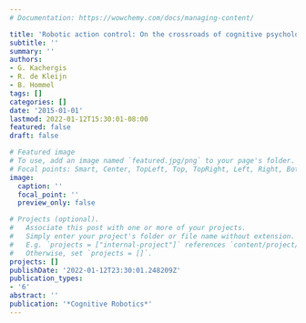 ```yaml
---
# Documentation: https://wowchemy.com/docs/managing-content/

title: 'Robotic action control: On the crossroads of cognitive psychology and robotics'
subtitle: ''
summary: ''
authors:
- G. Kachergis
- R. de Kleijn
- B. Hommel
tags: []
categories: []
date: '2015-01-01'
lastmod: 2022-01-12T15:30:01-08:00
featured: false
draft: false

# Featured image
# To use, add an image named `featured.jpg/png` to your page's folder.
# Focal points: Smart, Center, TopLeft, Top, TopRight, Left, Right, BottomLeft, Bottom, BottomRight.
image:
  caption: ''
  focal_point: ''
  preview_only: false

# Projects (optional).
#   Associate this post with one or more of your projects.
#   Simply enter your project's folder or file name without extension.
#   E.g. `projects = ["internal-project"]` references `content/project/deep-learning/index.md`.
#   Otherwise, set `projects = []`.
projects: []
publishDate: '2022-01-12T23:30:01.248209Z'
publication_types:
- '6'
abstract: ''
publication: '*Cognitive Robotics*'
---
```

